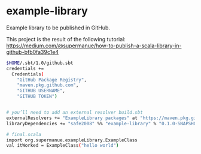 # example-library

Example library to be published in GitHub.

This project is the result of the following tutorial: https://medium.com/@supermanue/how-to-publish-a-scala-library-in-github-bfb0fa39c1e4

```bash
$HOME/.sbt/1.0/github.sbt
credentials +=
  Credentials(
    "GitHub Package Registry",
    "maven.pkg.github.com",
    "GITHUB USERNAME",
    "GITHUB TOKEN")


# you’ll need to add an external resolver build.sbt
externalResolvers += "ExampleLibrary packages" at "https://maven.pkg.github.com/safew2008/example-library"
libraryDependencies += "safe2008" %% "example-library" % "0.1.0-SNAPSHOT"

# final.scala
import org.supermanue.exampleLibrary.ExampleClass
val itWorked = ExampleClass("hello world")

```